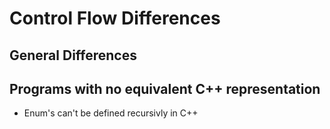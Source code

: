 # Control Flow Differences

## General Differences


## Programs with no equivalent C++ representation
* Enum's can't be defined recursivly in C++